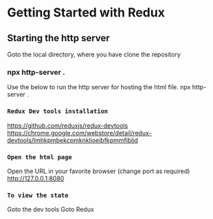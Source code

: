 # Getting Started with Redux



## Starting the http server

Goto the local directory, where you have clone the repository

### npx http-server .

Use the below to run the http server for hosting the html file.
npx http-server .

### `Redux Dev tools installation`

https://github.com/reduxjs/redux-devtools
https://chrome.google.com/webstore/detail/redux-devtools/lmhkpmbekcpmknklioeibfkpmmfibljd


### `Open the html page`

Open the URL in your favorite browser (change port as required)
  http://127.0.0.1:8080

### `To view the state`

Goto the dev tools
Goto Redux
